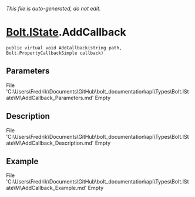 *This file is auto-generated, do not edit.*

# [Bolt.IState](Types/Bolt.IState.md).AddCallback
`public virtual void AddCallback(string path, Bolt.PropertyCallbackSimple callback)`
## Parameters
File 'C:\Users\Fredrik\Documents\GitHub\bolt_documentation\api\Types\Bolt.IState\M\AddCallback_Parameters.md' Empty
## Description
File 'C:\Users\Fredrik\Documents\GitHub\bolt_documentation\api\Types\Bolt.IState\M\AddCallback_Description.md' Empty
## Example
File 'C:\Users\Fredrik\Documents\GitHub\bolt_documentation\api\Types\Bolt.IState\M\AddCallback_Example.md' Empty
